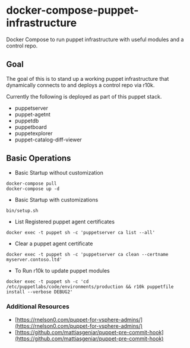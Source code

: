 # docker-compose-puppet-infrastructure
Docker Compose to run puppet infrastructure with useful modules and a control repo.
## Goal
The goal of this is to stand up a working puppet infrastructure that
dynamically connects to and deploys a control repo via r10k.

Currently the following is deployed as part of this puppet stack.

* puppetserver
* puppet-agetnt
* puppetdb
* puppetboard
* puppetexplorer
* puppet-catalog-diff-viewer

## Basic Operations

* Basic Startup without customization

```
docker-compose pull
docker-compose up -d
```

* Basic Startup with customizations

```
bin/setup.sh
```


* List Registered puppet agent certificates

```
docker exec -t puppet sh -c 'puppetserver ca list --all'
```

* Clear a puppet agent certificate

```
docker exec -t puppet sh -c 'puppetserver ca clean --certname myserver.contoso.ltd'
```

* To Run r10k to update puppet modules

```
docker exec -t puppet sh -c 'cd /etc/puppetlabs/code/environments/production && r10k puppetfile install --verbose DEBUG2'
```

### Additional Resources

* [https://rnelson0.com/puppet-for-vsphere-admins/](https://rnelson0.com/puppet-for-vsphere-admins/)
* [https://github.com/mattiasgeniar/puppet-pre-commit-hook](https://github.com/mattiasgeniar/puppet-pre-commit-hook)
